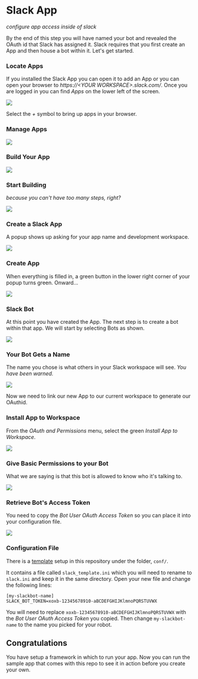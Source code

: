 # Slack App

_configure app access inside of slack_

By the end of this step you will have named your bot and revealed the OAuth
id that Slack has assigned it. Slack requires that you first create an App and
then house a bot within it. Let's get started.

### Locate Apps

If you installed the Slack App you can open it to add an App or you can open
your browser to _https://<*YOUR WORKSPACE*>.slack.com/_. Once you are logged in
you can find _Apps_ on the lower left of the screen.

![](images/slack_app/1.png)

Select the *+* symbol to bring up apps in your browser.

### Manage Apps

![](images/slack_app/2.png)

### Build Your App

![](images/slack_app/3.png)

### Start Building

_because you can't have too many steps, right?_

![](images/slack_app/4.png)

### Create a Slack App

A popup shows up asking for your app name and development workspace.

![](images/slack_app/5.png)

### Create App

When everything is filled in, a green button in the lower right corner
of your popup turns green. Onward...

![](images/slack_app/6.png)

### Slack Bot

At this point you have created the App. The next step is to create a bot
within that app. We will start by selecting Bots as shown.

![](images/slack_app/7.png)

### Your Bot Gets a Name

The name you chose is what others in your Slack workspace will see. _You have been warned._

![](images/slack_app/8.png)

Now we need to link our new App to our current workspace to generate our 
OAuthid.

### Install App to Workspace

From the *OAuth and Permissions* menu, select the green 
*Install App to Workspace*.

![](images/slack_app/9.png)

### Give Basic Permissions to your Bot

What we are saying is that this bot is allowed to know who it's talking to.

![](images/slack_app/10.png)

### Retrieve Bot's Access Token

You need to copy the *Bot User OAuth Access Token* so you can place it into
your configuration file.

![](images/slack_app/11.png)

### Configuration File

There is a [template](conf/slack_template.ini) setup in this repository under the folder, `conf/`.

It contains a file called `slack_template.ini` which you will need to rename
to `slack.ini` and keep it in the same directory. Open your new file and
change the following lines:

```
[my-slackbot-name]
SLACK_BOT_TOKEN=xoxb-12345678910-aBCDEFGHIJKlmnoPQRSTUVWX
```

You will need to replace `xoxb-12345678910-aBCDEFGHIJKlmnoPQRSTUVWX` with the
*Bot User OAuth Access Token* you copied. Then change `my-slackbot-name` to
the name you picked for your robot.

## Congratulations

You have setup a framework in which to run your app. Now you can run the
sample app that comes with this repo to see it in action before you create
your own.
